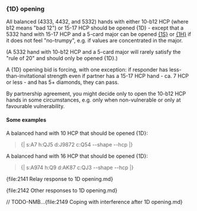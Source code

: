 ### <a name="1D_opening"> {1D} opening

All balanced (4333, 4432, and 5332) hands with either 10-b12 HCP (where b12 means "bad 12") or 15-17 HCP should be opened {1D} - except that a 5332 hand with 15-17 HCP and a 5-card major can be opened [{1S}](#1S_opening) or [{1H}](#1H_opening) if it does not feel "no-trumpy", e.g. if values are concentrated in the major.

(A 5332 hand with 10-b12 HCP and a 5-card major will rarely satisfy the "rule of 20" and should only be opened {1D}.)

A {1D} opening bid is forcing, with one exception: if responder has less-than-invitational strength even if partner has a 15-17 HCP hand - ca. 7 HCP or less - and has 5+ diamonds, they can pass.

By partnership agreement, you might decide only to open the 10-b12 HCP hands in some circumstances, e.g. only when non-vulnerable or only at favourable vulnerability.

#### Some examples

A balanced hand with 10 HCP that should be opened {1D}:

> {| s:A7 h:QJ5 d:J9872 c:Q54 --shape --hcp |}

A balanced hand with 16 HCP that should be opened {1D}:

> {| s:A974 h:Q9 d:AK87 c:QJ3 --shape --hcp |}

{file:2141 Relay response to 1D opening.md}

{file:2142 Other responses to 1D opening.md}

// TODO-NMB...{file:2149 Coping with interference after 1D opening.md}
